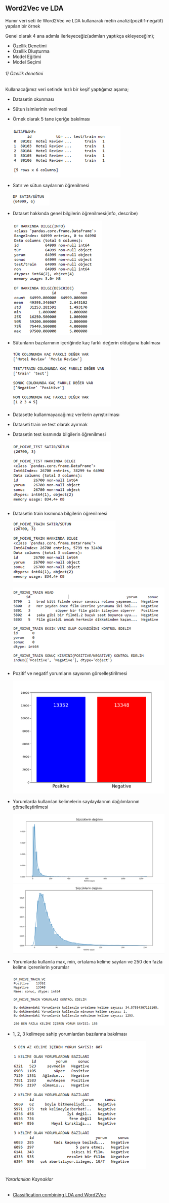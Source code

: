 ﻿## Word2Vec ve LDA


Humır veri seti ile Word2Vec ve LDA kullanarak metin analizi(pozitif-negatif) yapılan bir örnek 

Genel olarak 4 ana adımla ilerleyeceğiz(adımları yaptıkça ekleyeceğim); 
* Özellik Denetimi
* Özellik Dluşturma 
* Model Eğitimi
* Model Seçimi


###### 1) Özellik denetimi
Kullanacağımız veri setinde hızlı bir keşif yaptığımız aşama;
* Datasetin okunması 
* Sütun isimlerinin verilmesi
* Örnek olarak 5 tane içeriğe bakılması

  ![df_head(1)](https://github.com/FatmaKaya/Word2Vec-LDA/blob/master/Ozellik%20Denetimi/df_head(1).PNG)
* Satır ve sütun sayılarının öğrenilmesi
  
  ![df_shape(2)](https://github.com/FatmaKaya/Word2Vec-LDA/blob/master/Ozellik%20Denetimi/df_shape(2).PNG)
* Dataset hakkında genel bilgilerin öğrenilmesi(info, describe)
  
  ![df_info_desciribe(3)](https://github.com/FatmaKaya/Word2Vec-LDA/blob/master/Ozellik%20Denetimi/df_info_desciribe(3).PNG)
* Sütunların bazılarnının içeriğinde kaç farklı değerin olduğuna bakılması 
  
  ![df_unique(4)](https://github.com/FatmaKaya/Word2Vec-LDA/blob/master/Ozellik%20Denetimi/df_unique(4).PNG)
* Datasette kullanmayacağımız verilerin ayrıştırılması
* Dataseti train ve test olarak ayırmak 
* Datasetin test kısmında bilgilerin öğrenilmesi
  
  ![test_info(5)](https://github.com/FatmaKaya/Word2Vec-LDA/blob/master/Ozellik%20Denetimi/test_info(5).PNG)
* Datasetin train kısmında bilgilerin öğrenilmesi
  
  ![train_info(6)](https://github.com/FatmaKaya/Word2Vec-LDA/blob/master/Ozellik%20Denetimi/train_info(6).PNG)
  
  ![train_info2(7)](https://github.com/FatmaKaya/Word2Vec-LDA/blob/master/Ozellik%20Denetimi/train_info2(7).PNG)
* Pozitif ve negatif yorumların sayısının görselleştirilmesi 
  
  ![figure1](https://github.com/FatmaKaya/Word2Vec-LDA/blob/master/Ozellik%20Denetimi/figure1.PNG)
* Yorumlarda kullanılan kelimelerin sayılayılarının dağılımlarının görselleştirilmesi
  
  ![figure2](https://github.com/FatmaKaya/Word2Vec-LDA/blob/master/Ozellik%20Denetimi/figure2.PNG)
  ![figure3](https://github.com/FatmaKaya/Word2Vec-LDA/blob/master/Ozellik%20Denetimi/figure3.PNG)
* Yorumlarda kullanıla max, min, ortalama kelime sayıları ve 250 den fazla kelime içerenlerin yorumlar

  ![train_kelime(8)](https://github.com/FatmaKaya/Word2Vec-LDA/blob/master/Ozellik%20Denetimi/train_kelime(8).PNG)
  
* 1, 2, 3 kelimeye sahip yorumlardan bazılarına bakılması 

  ![train_kelime(9)](https://github.com/FatmaKaya/Word2Vec-LDA/blob/master/Ozellik%20Denetimi/train_kelime(9).PNG)

###### Yararlanılan Kaynaklar 
* [Classification combining LDA and Word2Vec
](https://www.kaggle.com/vukglisovic/classification-combining-lda-and-word2vec)


